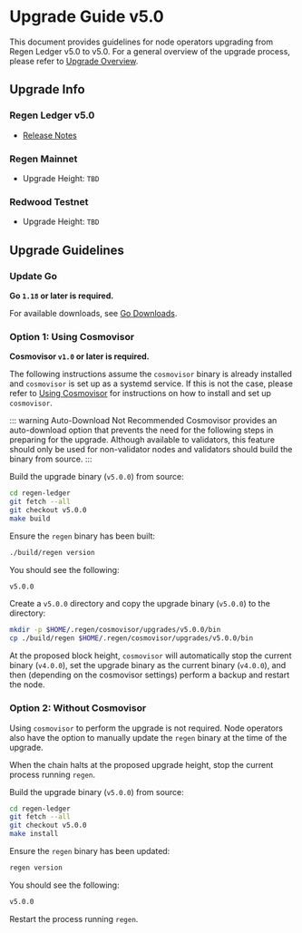 # Upgrade Guide v5.0

This document provides guidelines for node operators upgrading from Regen Ledger v5.0 to v5.0. For a general overview of the upgrade process, please refer to [Upgrade Overview](README.md).

## Upgrade Info

### Regen Ledger v5.0

- [Release Notes](https://github.com/regen-network/regen-ledger/releases/tag/v5.0.0)

### Regen Mainnet

- Upgrade Height: `TBD`

### Redwood Testnet

- Upgrade Height: `TBD`

## Upgrade Guidelines

### Update Go

**Go `1.18` or later is required.**

For available downloads, see [Go Downloads](https://go.dev/dl/).

### Option 1: Using Cosmovisor

**Cosmovisor `v1.0` or later is required.**

The following instructions assume the `cosmovisor` binary is already installed and `cosmovisor` is set up as a systemd service. If this is not the case, please refer to [Using Cosmovisor](../get-started/using-cosmovisor.md) for instructions on how to install and set up `cosmovisor`.

::: warning Auto-Download Not Recommended
Cosmovisor provides an auto-download option that prevents the need for the following steps in preparing for the upgrade. Although available to validators, this feature should only be used for non-validator nodes and validators should build the binary from source.
:::

Build the upgrade binary (`v5.0.0`) from source:

```bash
cd regen-ledger
git fetch --all
git checkout v5.0.0
make build
```

Ensure the `regen` binary has been built:

```bash
./build/regen version
```

You should see the following:

```bash
v5.0.0
```

Create a `v5.0.0` directory and copy the upgrade binary (`v5.0.0`) to the directory:

```bash
mkdir -p $HOME/.regen/cosmovisor/upgrades/v5.0.0/bin
cp ./build/regen $HOME/.regen/cosmovisor/upgrades/v5.0.0/bin
```

At the proposed block height, `cosmovisor` will automatically stop the current binary (`v4.0.0`), set the upgrade binary as the current binary (`v4.0.0`), and then (depending on the cosmovisor settings) perform a backup and restart the node.

### Option 2: Without Cosmovisor

Using `cosmovisor` to perform the upgrade is not required. Node operators also have the option to manually update the `regen` binary at the time of the upgrade.

When the chain halts at the proposed upgrade height, stop the current process running `regen`.

Build the upgrade binary (`v5.0.0`) from source:

```bash
cd regen-ledger
git fetch --all
git checkout v5.0.0
make install
```

Ensure the `regen` binary has been updated:

```bash
regen version
```

You should see the following:

```bash
v5.0.0
```

Restart the process running `regen`.
